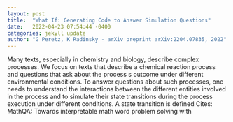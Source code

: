 ```yaml
---
layout: post
title:  "What If: Generating Code to Answer Simulation Questions"
date:   2022-04-23 07:54:44 -0400
categories: jekyll update
author: "G Peretz, K Radinsky - arXiv preprint arXiv:2204.07835, 2022"
---
```

Many texts, especially in chemistry and biology, describe complex processes. We focus on texts that describe a chemical reaction process and questions that ask about the process s outcome under different environmental conditions. To answer questions about such processes, one needs to understand the interactions between the different entities involved in the process and to simulate their state transitions during the process execution under different conditions. A state transition is defined Cites: MathQA: Towards interpretable math word problem solving with